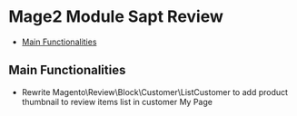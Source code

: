 # Mage2 Module Sapt Review

 - [Main Functionalities](#markdown-header-main-functionalities)


## Main Functionalities
 - Rewrite Magento\Review\Block\Customer\ListCustomer to add product thumbnail to review items list in customer My Page
